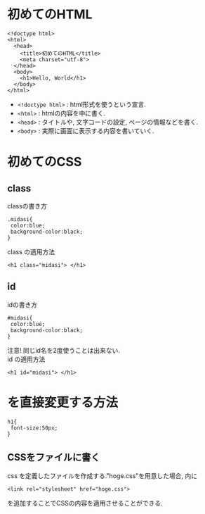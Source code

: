 # 初めてのHTML

```
<!doctype html>
<html>
  <head>
    <title>初めてのHTML</title>
    <meta charset="utf-8">
  </head>
  <body>
    <h1>Hello, World</h1>
  </body>
</html>
```

* `<!doctype html>` : html形式を使うという宣言.
* `<html>` : htmlの内容を中に書く.
* `<head>` : タイトルや, 文字コードの設定, ページの情報などを書く.
* `<body>` : 実際に画面に表示する内容を書いていく.

# 初めてのCSS

## class

classの書き方
```
.midasi{
 color:blue;
 background-color:black;
}
```
class の適用方法
```
<h1 class="midasi"> </h1>
```

## id

idの書き方
```
#midasi{
 color:blue;
 background-color:black;
}
```
注意! 同じid名を2度使うことは出来ない.  
id の適用方法
```
<h1 id="midasi"> </h1>
```

## <h1>を直接変更する方法
```
h1{
 font-size:50px;
}
```

## CSSをファイルに書く
css を定義したファイルを作成する."hoge.css"を用意した場合, <head>内に
```
<link rel="stylesheet" href="hoge.css">
```
を追加することでCSSの内容を適用させることができる.

